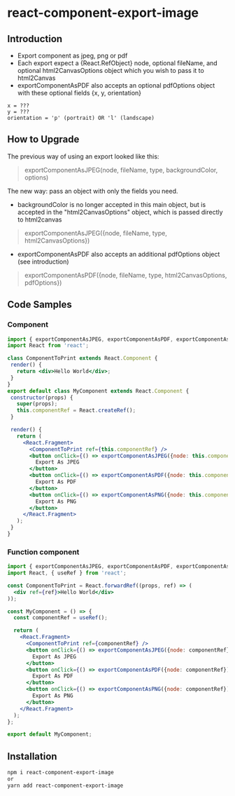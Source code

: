 # react-component-export-image

## Introduction

- Export component as jpeg, png or pdf
- Each export expect a {React.RefObject} node, optional fileName, and optional html2CanvasOptions object which you wish to pass it to html2Canvas
- exportComponentAsPDF also accepts an optional pdfOptions object with these optional fields {x, y, orientation}
```
x = ???
y = ???
orientation = 'p' (portrait) OR 'l' (landscape)
```

## How to Upgrade
The previous way of using an export looked like this: 
> exportComponentAsJPEG(node, fileName, type, backgroundColor, options)

The new way: pass an object with only the fields you need. 
- backgroundColor is no longer accepted in this main object, but is accepted in the "html2CanvasOptions" object, which is passed directly to html2canvas

> exportComponentAsJPEG({node, fileName, type, html2CanvasOptions})

- exportComponentAsPDF also accepts an additional pdfOptions object (see introduction)

> exportComponentAsPDF({node, fileName, type, html2CanvasOptions, pdfOptions})

## Code Samples

### Component
 ```jsx
import { exportComponentAsJPEG, exportComponentAsPDF, exportComponentAsPNG } from 'react-component-export-image';
import React from 'react';

class ComponentToPrint extends React.Component {
  render() {
    return <div>Hello World</div>;
  }
}
export default class MyComponent extends React.Component {
  constructor(props) {
    super(props);
    this.componentRef = React.createRef();
  }

  render() {
    return (
      <React.Fragment>
        <ComponentToPrint ref={this.componentRef} />
        <button onClick={() => exportComponentAsJPEG({node: this.componentRef})}>
          Export As JPEG
        </button>
        <button onClick={() => exportComponentAsPDF({node: this.componentRef})}>
          Export As PDF
        </button>
        <button onClick={() => exportComponentAsPNG({node: this.componentRef})}>
          Export As PNG
        </button>
      </React.Fragment>
    );
  }
}
```
### Function component
```jsx
import { exportComponentAsJPEG, exportComponentAsPDF, exportComponentAsPNG } from 'react-component-export-image';
import React, { useRef } from 'react';

const ComponentToPrint = React.forwardRef((props, ref) => (
  <div ref={ref}>Hello World</div>
));

const MyComponent = () => {
  const componentRef = useRef();

  return (
    <React.Fragment>
      <ComponentToPrint ref={componentRef} />
      <button onClick={() => exportComponentAsJPEG({node: componentRef})}>
        Export As JPEG
      </button>
      <button onClick={() => exportComponentAsPDF({node: componentRef})}>
        Export As PDF
      </button>
      <button onClick={() => exportComponentAsPNG({node: componentRef})}>
        Export As PNG
      </button>
    </React.Fragment>
  );
};

export default MyComponent;
```

## Installation

```bash
npm i react-component-export-image
or
yarn add react-component-export-image
```
